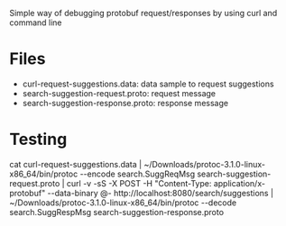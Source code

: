 Simple way of debugging protobuf request/responses by using curl and command line

# Files

- curl-request-suggestions.data: data sample to request suggestions
- search-suggestion-request.proto: request message
- search-suggestion-response.proto: response message

# Testing
cat curl-request-suggestions.data | ~/Downloads/protoc-3.1.0-linux-x86_64/bin/protoc --encode search.SuggReqMsg search-suggestion-request.proto | curl -v -sS -X POST -H "Content-Type: application/x-protobuf" --data-binary @- http://localhost:8080/search/suggestions  | ~/Downloads/protoc-3.1.0-linux-x86_64/bin/protoc --decode search.SuggRespMsg search-suggestion-response.proto
